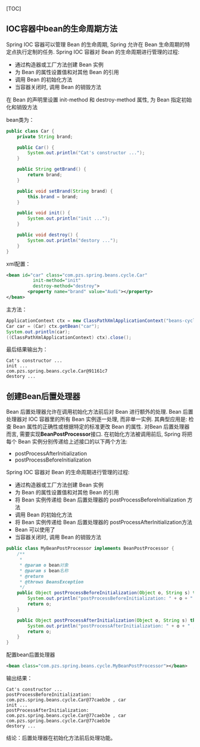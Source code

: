 [TOC]



## IOC容器中bean的生命周期方法

Spring IOC 容器可以管理 Bean 的生命周期, Spring 允许在 Bean 生命周期的特定点执行定制的任务. 
Spring IOC 容器对 Bean 的生命周期进行管理的过程:

- 通过构造器或工厂方法创建 Bean 实例
- 为 Bean 的属性设置值和对其他 Bean 的引用
- 调用 Bean 的初始化方法
- 当容器关闭时, 调用 Bean 的销毁方法

在 Bean 的声明里设置 init-method 和 destroy-method 属性, 为 Bean 指定初始化和销毁方法

bean类为：

```java
public class Car {
    private String brand;

    public Car() {
        System.out.println("Cat's constructor ...");
    }

    public String getBrand() {
        return brand;
    }

    public void setBrand(String brand) {
        this.brand = brand;
    }

    public void init() {
        System.out.println("init ...");
    }

    public void destroy() {
        System.out.println("destory ...");
    }
}
```

xml配置：

```xml
<bean id="car" class="com.pzs.spring.beans.cycle.Car"
          init-method="init"
          destroy-method="destroy">
        <property name="brand" value="Audi"></property>
</bean>
```

主方法：

```java
ApplicationContext ctx = new ClassPathXmlApplicationContext("beans-cycle.xml");
Car car = (Car) ctx.getBean("car");
System.out.println(car);
((ClassPathXmlApplicationContext) ctx).close();
```

最后结果输出为：

```Cat's constructor ...
Cat's constructor ...
init ...
com.pzs.spring.beans.cycle.Car@91161c7
destory ...
```



## 创建Bean后置处理器

Bean 后置处理器允许在调用初始化方法前后对 Bean 进行额外的处理.
Bean 后置处理器对 IOC 容器里的所有 Bean 实例逐一处理, 而非单一实例. 其典型应用是: 检查 Bean 属性的正确性或根据特定的标准更改 Bean 的属性.
对Bean 后置处理器而言, 需要实现**BeanPostProcessor**接口. 在初始化方法被调用前后, Spring 将把每个 Bean 实例分别传递给上述接口的以下两个方法:

- postProcessAfterInitialization
- postProcessBeforeInitialization

Spring IOC 容器对 Bean 的生命周期进行管理的过程:

- 通过构造器或工厂方法创建 Bean 实例
- 为 Bean 的属性设置值和对其他 Bean 的引用
- 将 Bean 实例传递给 Bean 后置处理器的 postProcessBeforeInitialization 方法
- 调用 Bean 的初始化方法
- 将 Bean 实例传递给 Bean 后置处理器的 postProcessAfterInitialization方法
- Bean 可以使用了
- 当容器关闭时, 调用 Bean 的销毁方法

```java
public class MyBeanPostProcessor implements BeanPostProcessor {
    /**
     *
     * @param o bean对象
     * @param s bean名称
     * @return
     * @throws BeansException
     */
    public Object postProcessBeforeInitialization(Object o, String s) throws BeansException {
        System.out.println("postProcessBeforeInitialization: " + o + " , " + s);
        return o;
    }

    public Object postProcessAfterInitialization(Object o, String s) throws BeansException {
        System.out.println("postProcessAfterInitialization: " + o + " , " + s);
        return o;
    }
}
```

配置bean后置处理器

```xml
<bean class="com.pzs.spring.beans.cycle.MyBeanPostProcessor"></bean>
```

输出结果：

```
Cat's constructor ...
postProcessBeforeInitialization: com.pzs.spring.beans.cycle.Car@77caeb3e , car
init ...
postProcessAfterInitialization: com.pzs.spring.beans.cycle.Car@77caeb3e , car
com.pzs.spring.beans.cycle.Car@77caeb3e
destory ...
```

结论：后置处理器在初始化方法前后处理功能。